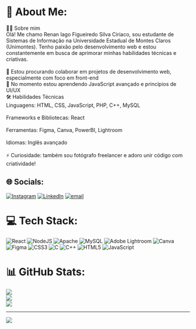 # 💫 About Me:
🧑‍💻 Sobre mim<br>Olá! Me chamo Renan Iago Figueiredo Silva Ciriaco, sou estudante de Sistemas de Informação na Universidade Estadual de Montes Claros (Unimontes). Tenho paixão pelo desenvolvimento web e estou constantemente em busca de aprimorar minhas habilidades técnicas e criativas.<br><br>📌 Estou procurando colaborar em projetos de desenvolvimento web, especialmente com foco em front-end<br>🌱 No momento estou aprendendo JavaScript avançado e princípios de UI/UX<br>🛠️ Habilidades Técnicas<br>Linguagens: HTML, CSS, JavaScript, PHP, C++, MySQL<br><br>Frameworks e Bibliotecas: React<br><br>Ferramentas: Figma, Canva, PowerBI, Lightroom<br><br>Idiomas: Inglês avançado<br><br>⚡ Curiosidade: também sou fotógrafo freelancer e adoro unir código com criatividade!


## 🌐 Socials:
[![Instagram](https://img.shields.io/badge/Instagram-%23E4405F.svg?logo=Instagram&logoColor=white)](https://instagram.com/renan_ciriaco) [![LinkedIn](https://img.shields.io/badge/LinkedIn-%230077B5.svg?logo=linkedin&logoColor=white)](https://linkedin.com/in/renan-ciríaco) [![email](https://img.shields.io/badge/Email-D14836?logo=gmail&logoColor=white)](mailto:renanfciriaco9@gmail.com) 

# 💻 Tech Stack:
![React](https://img.shields.io/badge/react-%2320232a.svg?style=for-the-badge&logo=react&logoColor=%2361DAFB) ![NodeJS](https://img.shields.io/badge/node.js-6DA55F?style=for-the-badge&logo=node.js&logoColor=white) ![Apache](https://img.shields.io/badge/apache-%23D42029.svg?style=for-the-badge&logo=apache&logoColor=white) ![MySQL](https://img.shields.io/badge/mysql-4479A1.svg?style=for-the-badge&logo=mysql&logoColor=white) ![Adobe Lightroom](https://img.shields.io/badge/Adobe%20Lightroom-31A8FF.svg?style=for-the-badge&logo=Adobe%20Lightroom&logoColor=white) ![Canva](https://img.shields.io/badge/Canva-%2300C4CC.svg?style=for-the-badge&logo=Canva&logoColor=white) ![Figma](https://img.shields.io/badge/figma-%23F24E1E.svg?style=for-the-badge&logo=figma&logoColor=white) ![CSS3](https://img.shields.io/badge/css3-%231572B6.svg?style=for-the-badge&logo=css3&logoColor=white) ![C](https://img.shields.io/badge/c-%2300599C.svg?style=for-the-badge&logo=c&logoColor=white) ![C++](https://img.shields.io/badge/c++-%2300599C.svg?style=for-the-badge&logo=c%2B%2B&logoColor=white) ![HTML5](https://img.shields.io/badge/html5-%23E34F26.svg?style=for-the-badge&logo=html5&logoColor=white) ![JavaScript](https://img.shields.io/badge/javascript-%23323330.svg?style=for-the-badge&logo=javascript&logoColor=%23F7DF1E)
# 📊 GitHub Stats:
![](https://github-readme-stats.vercel.app/api?username=renan016&theme=gotham&hide_border=false&include_all_commits=false&count_private=false)<br/>
![](https://nirzak-streak-stats.vercel.app/?user=renan016&theme=gotham&hide_border=false)<br/>
![](https://github-readme-stats.vercel.app/api/top-langs/?username=renan016&theme=gotham&hide_border=false&include_all_commits=false&count_private=false&layout=compact)

---
[![](https://visitcount.itsvg.in/api?id=renan016&icon=0&color=0)](https://visitcount.itsvg.in)

<!-- Proudly created with GPRM ( https://gprm.itsvg.in ) -->
